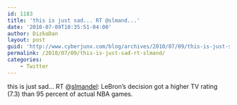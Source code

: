 ```yaml
---
id: 1183
title: 'this is just sad... RT @slmand...'
date: '2010-07-09T10:35:51-04:00'
author: DizkoDan
layout: post
guid: 'http://www.cyberjunx.com/blog/archives/2010/07/09/this-is-just-sad-rt-slmand/'
permalink: /2010/07/09/this-is-just-sad-rt-slmand/
categories:
    - Twitter
---
```


this is just sad… RT @[slmandel](http://twitter.com/slmandel): LeBron’s decision got a higher TV rating (7.3) than 95 percent of actual NBA games.
